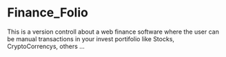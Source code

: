 # Finance_Folio
This is a version controll about a web finance software where the user can be manual transactions in your invest portifolio like Stocks, CryptoCorrencys, others ...
